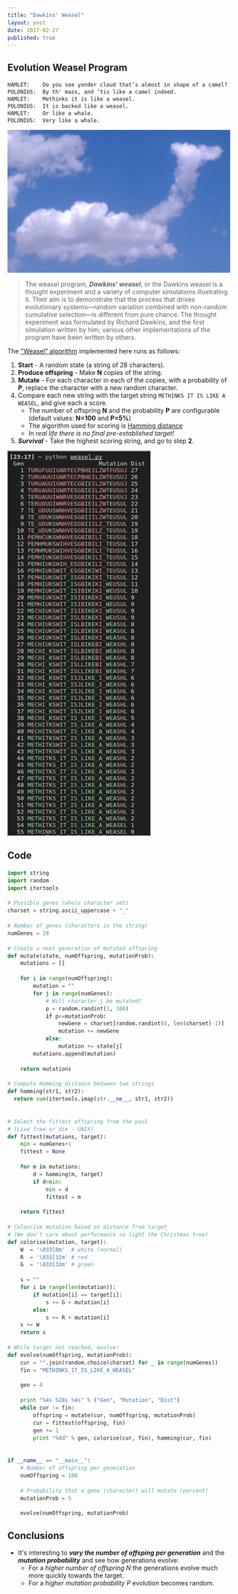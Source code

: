 ```yaml
---
title: "Dawkins' Weasel"
layout: post
date: 2017-02-27
published: true
---
```


## Evolution Weasel Program

```
HAMLET:    Do you see yonder cloud that’s almost in shape of a camel?
POLONIUS:  By th' mass, and ’tis like a camel indeed.
HAMLET:    Methinks it is like a weasel.
POLONIUS:  It is backed like a weasel.
HAMLET:    Or like a whale.
POLONIUS:  Very like a whale.
```
![Camel Cloud](/assets/images/camel.png)

> The weasel program, __*Dawkins' weasel*__, or the Dawkins weasel is a thought experiment and a variety of computer simulations illustrating it. Their aim is to demonstrate that the process that drives evolutionary systems—random variation combined with non-random cumulative selection—is different from pure chance. 
The thought experiment was formulated by Richard Dawkins, and the first simulation written by him; various other implementations of the program have been written by others.
                                                        
The ["Weasel" algorithm](https://en.wikipedia.org/wiki/Weasel_program) implemented here runs as follows:

1. **Start** - A random state (a string of 28 characters).
2. **Produce offspring** - Make **N** copies of the string.
3. **Mutate** - For each character in each of the copies, with a probability of **P**, replace the character with a new random character.
4. Compare each new string with the target string ```METHINKS IT IS LIKE A WEASEL```, and give each a score.
    * The number of offspring **N** and the probability **P** are configurable (default values: **N=100** and **P=5%**)
    * The algorithm used for scoring is [Hamming distance](https://en.wikipedia.org/wiki/Hamming_distance)
    * *In real life there is no final pre-established target!*
5. ***Survival*** - Take the highest scoring string, and go to step **2**.

![Evolution](/assets/images/run.png)

## Code

```python
import string
import random
import itertools

# Possible genes (whole character set)
charset = string.ascii_uppercase + "_"

# Number of genes (characters in the string)
numGenes = 28

# Create a next generation of mutated offspring 
def mutate(state, numOffspring, mutationProb):
    mutations = []

    for i in range(numOffspring):
        mutation = ""
        for j in range(numGenes):
            # Will character j be mutated?
            p = random.randint(1, 100)
            if p<=mutationProb:
                newGene = charset[random.randint(0, len(charset)-1)]        
                mutation += newGene
            else:
                mutation += state[j]                       
        mutations.append(mutation)
   
    return mutations

# Compute Hamming distance between two strings
def hamming(str1, str2):
  return sum(itertools.imap(str.__ne__, str1, str2))


# Select the fittest offspring from the pool
# (Live free or die - UNIX)
def fittest(mutations, target):
    min = numGenes+1
    fittest = None

    for m in mutations:
        d = hamming(m, target)
        if d<min:
            min = d
            fittest = m                                     

    return fittest                  

# Colourise mutation based on distance from target
# (We don't care about performance so light the Christmas tree)
def colorise(mutation, target):
    W  = '\033[0m'  # white (normal)
    R  = '\033[31m' # red
    G  = '\033[32m' # green
  
    s = ""
    for i in range(len(mutation)):
        if mutation[i] == target[i]:
            s += G + mutation[i]
        else:
            s += R + mutation[i]
    s += W  
    return s

# While target not reached, evolve!
def evolve(numOffspring, mutationProb):
    cur = "".join(random.choice(charset) for _ in range(numGenes))
    fin = "METHINKS_IT_IS_LIKE_A_WEASEL"
    
    gen = 0
   
    print "%4s %28s %4s" % ("Gen", "Mutation", "Dist") 
    while cur != fin:
        offspring = mutate(cur, numOffspring, mutationProb)
        cur = fittest(offspring, fin)
        gen += 1
        print "%4d" % gen, colorise(cur, fin), hamming(cur, fin)


if __name__ == "__main__":
    # Number of offspring per generation
    numOffspring = 100

    # Probability that a gene (character) will mutate (percent)
    mutationProb = 5 

    evolve(numOffspring, mutationProb)
```

## Conclusions

* It's interesting to __*vary the number of offsping per generation*__ and the __*mutation probability*__ and see how generations evolve:
    * For a _higher number of offspring N_ the generations evolve much more quickly towards the target.
    * For a _higher mutation probability P_ evolution becomes random.

